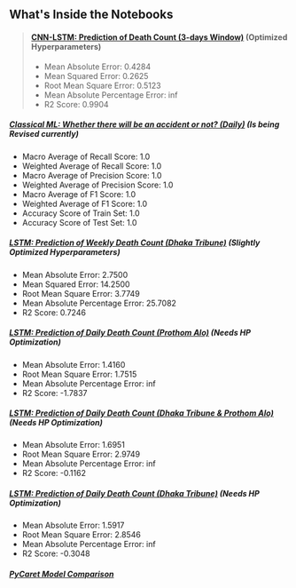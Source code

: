 ## What's Inside the Notebooks

> #### [CNN-LSTM: Prediction of Death Count (3-days Window)](https://github.com/OmdenaAI/omdena-bangladesh-roadsafety/blob/main/src/tasks/task-3-MachineLearning/Time-Series%20Analysis/3days-cnn-lstm-ts-dhaka-tribune.ipynb) (Optimized Hyperparameters)
>
>* Mean Absolute Error: 0.4284
>* Mean Squared Error: 0.2625
>* Root Mean Square Error: 0.5123
>* Mean Absolute Percentage Error: inf
>* R2 Score: 0.9904

 ##### [Classical ML: Whether there will be an accident or not? (Daily)](https://github.com/OmdenaAI/omdena-bangladesh-roadsafety/blob/main/src/tasks/task-3-MachineLearning/Time-Series%20Analysis/time-series-classification-dhaka-tribune.ipynb) (Is being Revised currently)
* Macro Average of Recall Score: 1.0
* Weighted Average of Recall Score: 1.0
* Macro Average of Precision Score: 1.0
* Weighted Average of Precision Score: 1.0
* Macro Average of F1 Score: 1.0
* Weighted Average of F1 Score: 1.0
* Accuracy Score of Train Set: 1.0
* Accuracy Score of Test Set: 1.0


##### [LSTM: Prediction of Weekly Death Count (Dhaka Tribune)](https://github.com/OmdenaAI/omdena-bangladesh-roadsafety/blob/main/src/tasks/task-3-MachineLearning/Time-Series%20Analysis/weekly-lstm-ts-dhaka-tribune.ipynb) (Slightly Optimized Hyperparameters)

* Mean Absolute Error: 2.7500
* Mean Squared Error: 14.2500
* Root Mean Square Error: 3.7749
* Mean Absolute Percentage Error: 25.7082
* R2 Score: 0.7246

##### [LSTM: Prediction of Daily Death Count (Prothom Alo)](https://github.com/OmdenaAI/omdena-bangladesh-roadsafety/blob/main/src/tasks/task-3-MachineLearning/Time-Series%20Analysis/lstm-ts-prothom-alo.ipynb) (Needs HP Optimization)

* Mean Absolute Error: 1.4160
* Root Mean Square Error: 1.7515
* Mean Absolute Percentage Error: inf
* R2 Score: -1.7837

##### [LSTM: Prediction of Daily Death Count (Dhaka Tribune & Prothom Alo)](https://github.com/OmdenaAI/omdena-bangladesh-roadsafety/blob/main/src/tasks/task-3-MachineLearning/Time-Series%20Analysis/lstm-ts-prothom-alo-dhaka-tribune.ipynb) (Needs HP Optimization)

* Mean Absolute Error: 1.6951
* Root Mean Square Error: 2.9749
* Mean Absolute Percentage Error: inf
* R2 Score: -0.1162

##### [LSTM: Prediction of Daily Death Count (Dhaka Tribune)](https://github.com/OmdenaAI/omdena-bangladesh-roadsafety/blob/main/src/tasks/task-3-MachineLearning/Time-Series%20Analysis/lstm-ts-dhaka-tribune.ipynb) (Needs HP Optimization)

* Mean Absolute Error: 1.5917
* Root Mean Square Error: 2.8546
* Mean Absolute Percentage Error: inf
* R2 Score: -0.3048

##### [PyCaret Model Comparison](https://github.com/OmdenaAI/omdena-bangladesh-roadsafety/blob/main/src/tasks/task-3-MachineLearning/Time-Series%20Analysis/pycaret-ts-prothom-alo-dhaka-tribune.ipynb) 
